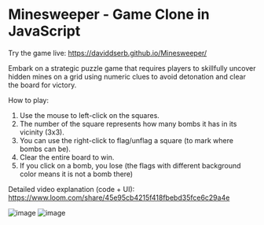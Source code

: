 # Minesweeper - Game Clone in JavaScript

Try the game live: https://daviddserb.github.io/Minesweeper/

Embark on a strategic puzzle game that requires players to skillfully uncover hidden mines on a grid using numeric clues to avoid detonation and clear the board for victory.

How to play:
1. Use the mouse to left-click on the squares.
2. The number of the square represents how many bombs it has in its vicinity (3x3).
3. You can use the right-click to flag/unflag a square (to mark where bombs can be).
4. Clear the entire board to win.
5. If you click on a bomb, you lose (the flags with different background color means it is not a bomb there)

Detailed video explanation (code + UI): https://www.loom.com/share/45e95cb4215f418fbebd35fce6c29a4e

![image](https://github.com/daviddserb/Minesweeper/assets/83017887/faff3889-15ca-426f-af2a-1fa92d7a5ec2)
![image](https://github.com/daviddserb/Minesweeper/assets/83017887/bcae3a51-2524-48c3-b1ba-53f77c3439ce)
